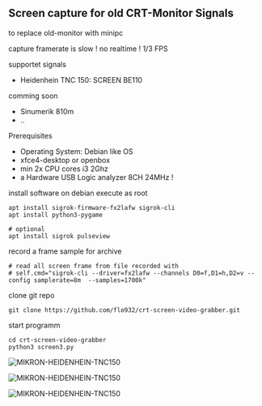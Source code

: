 
## Screen capture for old CRT-Monitor Signals
to replace old-monitor with minipc

capture framerate is slow ! no realtime ! 1/3 FPS

supportet signals
- Heidenhein TNC 150: SCREEN BE110

comming soon
- Sinumerik 810m
- ..


Prerequisites
- Operating System: Debian like OS
- xfce4-desktop or openbox
- min 2x CPU cores i3 2Ghz
- a Hardware USB Logic analyzer 8CH 24MHz !


install software on debian
execute as root
```
apt install sigrok-firmware-fx2lafw sigrok-cli 
apt install python3-pygame

# optional 
apt install sigrok pulseview

```



record a frame sample for archive
```
# read all screen frame from file recorded with
# self.cmd="sigrok-cli --driver=fx2lafw --channels D0=f,D1=h,D2=v --config samplerate=8m  --samples=1700k"
```

clone git repo
```
git clone https://github.com/flo932/crt-screen-video-grabber.git
```

start programm
```
cd crt-screen-video-grabber
python3 screen3.py
```


![MIKRON-HEIDENHEIN-TNC150](https://raw.githubusercontent.com/flo932/crt-screen-video-grabber/master/screenhot/2024-03-25_20-28-35.png, "Virtual CRT")

![MIKRON-HEIDENHEIN-TNC150](https://raw.githubusercontent.com/flo932/crt-screen-video-grabber/master/screenhot/IMG_20240325_104117x.jpg, "USB Logic Analyzer")

![MIKRON-HEIDENHEIN-TNC150](https://raw.githubusercontent.com/flo932/crt-screen-video-grabber/master/screenhot/IMG_20240322_153252x.jpg, "OLD CNC CONTROLER, with Broken screen")


